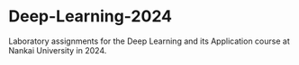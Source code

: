 # Deep-Learning-2024
Laboratory assignments for the Deep Learning and its Application course at Nankai University in 2024.
